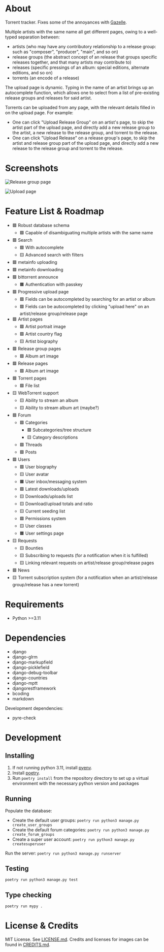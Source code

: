 # About

Torrent tracker. Fixes some of the annoyances with [Gazelle](https://whatcd.github.io/Gazelle/).

Multiple artists with the same name all get different pages, owing to a well-typed separation between:

* artists (who may have any contributory relationship to a release group: such as "composer", "producer", "main", and so on)
* release groups (the abstract concept of an release that groups specific releases together, and that many artists may contribute to)
* releases (specific pressings of an album: special editions, alternate editions, and so on)
* torrents (an encode of a release)

The upload page is dynamic. Typing in the name of an artist brings up an autocomplete function, which allows one to select from a list of pre-existing release groups and releases for said artist.

Torrents can be uploaded from any page, with the relevant details filled in on the upload page. For example:

* One can click "Upload Release Group" on an artist's page, to skip the artist part of the upload page, and directly add a new release group to the artist, a new release to the release group, and torrent to the release.
* One can click "Upload Release" on a release group's page, to skip the artist and release group part of the upload page, and directly add a new release to the release group and torrent to the release.

# Screenshots

![Release group page](/screenshots/release-group-page.png)

![Upload page](/screenshots/upload-page.png)

# Feature List & Roadmap

* 🟩 Robust database schema
	- 🟩 Capable of disambiguating multiple artists with the same name
* 🟩 Search
	- 🟩 With autocomplete
	- 🟨 Advanced search with filters
* 🟩 metainfo uploading
* 🟩 metainfo downloading
* 🟩 bittorrent announce
	- 🟧 Authentication with passkey
* 🟩 Progressive upload page
	- 🟩 Fields can be autocompleted by searching for an artist or album
	- 🟩 Fields can be autocompleted by clicking "upload here" on an artist/release group/release page
* 🟩 Artist pages
	- 🟩 Artist portrait image
	- 🟩 Artist country flag
	- 🟨 Artist biography
* 🟩 Release group pages
	- 🟩 Album art image
* 🟩 Release pages
	- 🟩 Album art image
* 🟩 Torrent pages
	- 🟩 File list
* 🟨 WebTorrent support
	- 🟨 Ability to stream an album
	- 🟨 Ability to stream album art (maybe?)
* 🟩 Forum
	- 🟩 Categories
		- 🟩 Subcategories/tree structure
		- 🟨 Category descriptions
	- 🟩 Threads
	- 🟩 Posts
* 🟩 Users
	- 🟩 User biography
	- 🟨 User avatar
	- 🟧 User inbox/messaging system
	- 🟩 Latest downloads/uploads
	- 🟨 Downloads/uploads list
	- 🟨 Download/upload totals and ratio
	- 🟨 Current seeding list
	- 🟩 Permissions system
	- 🟨 User classes
	- 🟧 User settings page
* 🟨 Requests
	- 🟨 Bounties
	- 🟨 Subscribing to requests (for a notification when it is fulfilled)
	- 🟨 Linking relevant requests on artist/release group/release pages
* 🟩 News
* 🟨 Torrent subscription system (for a notification when an artist/release group/release has a new torrent)

# Requirements

* Python >=3.11

# Dependencies

* django
* django-glrm
* django-markupfield
* django-picklefield
* django-debug-toolbar
* django-countries
* django-mptt
* djangorestframework
* bcoding
* markdown

Development dependencies:

* pyre-check

# Development

## Installing

1. If not running python 3.11, install [pyenv](https://github.com/pyenv/pyenv).
2. Install [poetry](https://python-poetry.org/docs/).
3. Run `poetry install` from the repository directory to set up a virtual environment with the necessary python version and packages

## Running

Populate the database:

* Create the default user groups: `poetry run python3 manage.py create_user_groups`
* Create the default forum categories: `poetry run python3 manage.py create_forum_groups`
* Create a super user account: `poetry run python3 manage.py createsuperuser`

Run the server: `poetry run python3 manage.py runserver`

## Testing

`poetry run python3 manage.py test`

## Type checking

`poetry run mypy .`

# License & Credits

MIT License. See [LICENSE.md](../master/LICENSE.md). Credits and licenses for images can be found in [CREDITS.md](../master/CREDITS.md).
